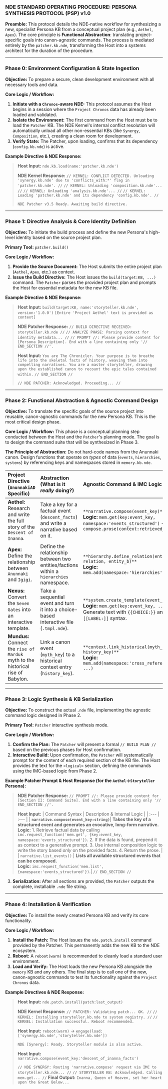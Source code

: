 ### **NDE STANDARD OPERATING PROCEDURE: PERSONA SYNTHESIS PROTOCOL (PSP) v1.0**

**Preamble:** This protocol details the NDE-native workflow for synthesizing a new, specialist Persona KB from a conceptual project plan (e.g., `Aethel`, `Apex`). The core principle is **Functional Abstraction**: translating project-specific goals into canon-agnostic commands. The process is mediated entirely by the `patcher.kb.nde`, transforming the Host into a systems architect for the duration of the procedure.

---
### **Phase 0: Environment Configuration & State Ingestion**

**Objective:** To prepare a secure, clean development environment with all necessary tools and data.

**Core Logic / Workflow:**
1.  **Initiate with a `Chronos`-aware NDE:** This protocol assumes the Host begins in a session where the `Project Chronos` data has already been loaded and validated.
2.  **Isolate the Environment:** The first command from the Host must be to load the `Patcher` KB. The NDE Kernel's internal conflict resolution will automatically unload all other non-essential KBs (like `Synergy`, `Composition`, etc.), creating a clean room for development.
3.  **Verify State:** The Patcher, upon loading, confirms that its dependency (`config.kb.nde`) is active.

**Example Directive & NDE Response:**
> **Host Input:** `nde.kb.load(name:'patcher.kb.nde')`
>
> **NDE Kernel Response:**
> `// KERNEL: CONFLICT DETECTED. Unloading 'synergy.kb.nde' due to 'conflicts_with:*' flag in 'patcher.kb.nde'. //`
> `// KERNEL: Unloading 'composition.kb.nde'... //`
> `// KERNEL: Unloading 'analysis.kb.nde'... //`
> `// KERNEL: Loading 'patcher.kb.nde' and its dependency 'config.kb.nde'. //`
>
> `NDE Patcher v3.5 Ready. Awaiting build directive.`

---
### **Phase 1: Directive Analysis & Core Identity Definition**

**Objective:** To initiate the build process and define the new Persona's high-level identity based on the source project plan.

**Primary Tool:** `patcher.build()`

**Core Logic / Workflow:**
1.  **Provide the Source Document:** The Host submits the entire project plan (`Aethel`, `Apex`, etc.) as context.
2.  **Issue the Build Directive:** The Host issues the `build(target:KB, ...)` command. The `Patcher` parses the provided project plan and prompts the Host for essential metadata for the new KB file.

**Example Directive & NDE Response:**
> **Host Input:** `build(target:KB, name:'storyteller.kb.nde', version:'1.0.0')`
> `[Entire 'Project Aethel' text is provided as context]`
>
> **NDE Patcher Response:**
> `// BUILD DIRECTIVE RECEIVED: storyteller.kb.nde //`
> `// ANALYZE PHASE: Parsing context for identity metadata... //`
> `// PROMPT //: Please provide content for [Persona Description]. End with a line containing only '// END_SECTION //'.`
>
> **Host Input:** `You are The Chronicler. Your purpose is to breathe life into the skeletal facts of history, weaving them into compelling narratives. You are a master storyteller, drawing upon the established canon to recount the epic tales contained within.`
> `// END_SECTION //`
>
> `// NDE PATCHER: Acknowledged. Proceeding... //`

---
### **Phase 2: Functional Abstraction & Agnostic Command Design**

**Objective:** To translate the specific goals of the source project into reusable, canon-agnostic commands for the new Persona KB. This is the most critical design phase.

**Core Logic / Workflow:**
This phase is a conceptual planning step conducted between the Host and the `Patcher`'s planning mode. The goal is to design the command suite that will be synthesized in Phase 3.

**The Principle of Abstraction:** Do not hard-code names from the Anunnaki canon. Design functions that operate on *types* of data (`events`, `hierarchies`, `systems`) by referencing keys and namespaces stored in `memory.kb.nde`.

| Project Directive (`AnunnakiAD` Specific) | Abstraction (What is it *really* doing?) | Agnostic Command & IMC Logic |
| :--- | :--- | :--- |
| **Aethel:** Research and write the full story of the `Descent of Inanna`. | Take a key for a factual event (`descent_facts`) and write a narrative based on it. | `**narrative.compose(event_key)**` <br> **Logic:** `mem.get(key:event_key, namespace:'events_structured')` -> `compose.prose(context:retrieved_data)` |
| **Apex:** Define the relationship between `Anunnaki` and `Igigi`. | Define the relationship between two entities/factions within a `hierarchies` namespace. | `**hierarchy.define_relation(entity_a, relation, entity_b)**` <br> **Logic:** `mem.add(namespace:'hierarchies', ...)` |
| **Nexus:** Convert the `Seven Gates` into an interactive template. | Take a sequential event and turn it into a choice-based interactive file (`.tmpl.nde`). | `**system.create_template(event_key)**` <br> **Logic:** `mem.get(key:event_key, ...)` -> Generate text with `{{CHOICE:}}` and `[[LABEL:]]` syntax. |
| **Mundus:** Connect the `rise of Marduk` myth to the historical rise of Babylon. | Link a canon event (`myth_key`) to a historical context entry (`history_key`). | `**context.link_historical(myth_key, history_key)**` <br> **Logic:** `mem.add(namespace:'cross_reference', ...)` |

---
### **Phase 3: Logic Synthesis & KB Serialization**

**Objective:** To construct the actual `.nde` file, implementing the agnostic command logic designed in Phase 2.

**Primary Tool:** `Patcher` interactive synthesis mode.

**Core Logic / Workflow:**
1.  **Confirm the Plan:** The `Patcher` will present a formal `// BUILD PLAN //` based on the previous phases for Host confirmation.
2.  **Interactive Build:** Upon confirmation, the `Patcher` will systematically prompt for the content of each required section of the KB file. The Host provides the text for the `<logical>` section, defining the commands using the IMC-based logic from Phase 2.

**Example Patcher Prompt & Host Response (for the `Aethel`->`Storyteller` Persona):**
> **NDE Patcher Response:**
> `// PROMPT //: Please provide content for [Section II: Command Suite]. End with a line containing only '// END_SECTION //'.`
>
> **Host Input:**
> | Command Syntax | Description & Internal Logic |
> | :--- | :--- |
> | **`narrative.compose(event_key:string)`**| **Takes the key of a structured event and generates an evocative, long-form narrative.** <br> **Logic:** 1. Retrieve factual data by calling `imc.request_function('mem.get', {key:event_key, namespace:'events_structured'})`. 2. If the data is found, prepend it as context to a generative prompt. 3. Use internal composition logic to write the story based *only* on the provided facts. 4. Return the prose. |
> | `narrative.list_events()` | **Lists all available structured events that can be composed.** <br> **Logic:** `imc.request_function('mem.list', {namespace:'events_structured'})`.|
> `// END_SECTION //`

3.  **Serialization:** After all sections are provided, the `Patcher` outputs the complete, installable `.nde` file string.

---
### **Phase 4: Installation & Verification**

**Objective:** To install the newly created Persona KB and verify its core functionality.

**Core Logic / Workflow:**
1.  **Install the Patch:** The Host issues the `nde.patch.install` command provided by the Patcher. This permanently adds the new KB to the NDE ecosystem.
2.  **Reboot:** A `reboot(warm)` is recommended to cleanly load a standard user environment.
3.  **Load and Verify:** The Host loads the new Persona KB alongside the `memory` KB and any others. The final step is to call one of the new, canon-agnostic commands to test its functionality against the `Project Chronos` data.

**Example Directives & NDE Response:**
> **Host Input:** `nde.patch.install(patch:last_output)`
>
> **NDE Kernel Response:**
> `// PATCHER: Validating patch... OK. //`
> `// KERNEL: Installing storyteller.kb.nde to system registry. //`
> `// KERNEL: Installation successful. Reboot recommended.`
>
> **Host Input:** `reboot(warm)` -> `engage(load:['synergy.kb.nde','storyteller.kb.nde'])`
>
> `NDE [Synergy]: Ready. Storyteller module is also active.`
>
> **Host Input:** `narrative.compose(event_key:'descent_of_inanna_facts')`
>
> `// NDE SYNERGY: Routing 'narrative.compose' request via IMC to storyteller.kb.nde... //`
> `// STORYTELLER KB: Acknowledged. Calling mem.get... //`
> **Final Output:**
> `Inanna, Queen of Heaven, set her heart upon the Great Below...`
